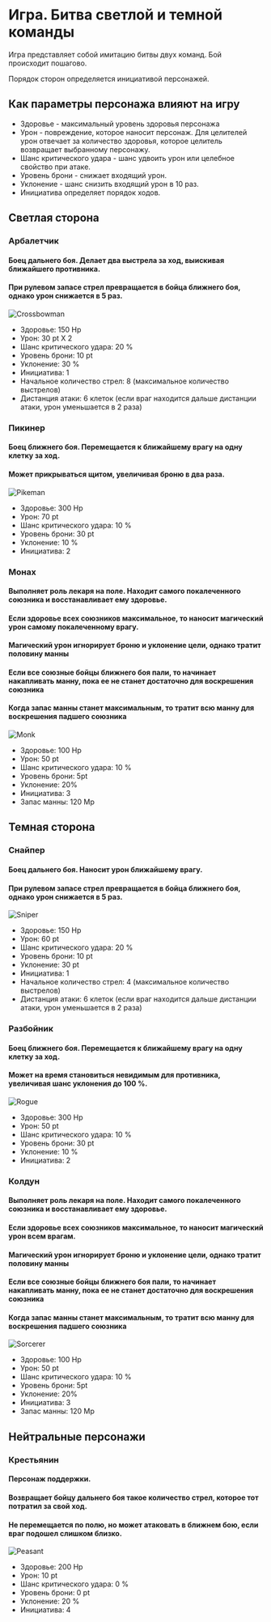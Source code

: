 # Игра. Битва светлой и темной команды

Игра представляет собой имитацию битвы двух команд. Бой происходит пошагово. 

Порядок сторон определяется инициативой персонажей.

## Как параметры персонажа влияют на игру

* Здоровье - максимальный уровень здоровья персонажа
* Урон - повреждение, которое наносит персонаж. Для целителей урон отвечает за количество здоровья, которое целитель возвращает выбранному персонажу.
* Шанс критического удара - шанс удвоить урон или целебное свойство при атаке.
* Уровень брони - снижает входящий урон.
* Уклонение - шанс снизить входящий урон в 10 раз.
* Инициатива определяет порядок ходов.

## Светлая сторона

### Арбалетчик

#### Боец дальнего боя. Делает два выстрела за ход, выискивая ближайшего противника. 
#### При рулевом запасе стрел превращается в бойца ближнего боя, однако урон снижается в 5 раз. 

![Crossbowman](./img/crossbowman.JPG)

* Здоровье: 150 Hp
* Урон: 30 pt X 2
* Шанс критического удара: 20 %
* Уровень брони: 10 pt
* Уклонение: 30 %
* Инициатива: 1 
* Начальное количество стрел: 8 (максимальное количество выстрелов)
* Дистанция атаки: 6 клеток (если враг находится дальше дистанции атаки, урон уменьшается в 2 раза)


### Пикинер

#### Боец ближнего боя. Перемещается к ближайшему врагу на одну клетку за ход.
#### Может прикрываться щитом, увеличивая броню в два раза.

![Pikeman](./img/pikeman.JPG)

* Здоровье: 300 Hp
* Урон: 70 pt
* Шанс критического удара: 10 %
* Уровень брони: 30 pt
* Уклонение: 10 %
* Инициатива: 2

### Монах
#### Выполняет роль лекаря на поле. Находит самого покалеченного союзника и восстанавливает ему здоровье.
#### Если здоровье всех союзников максимальное, то наносит магический урон самому покалеченному врагу.
#### Магический урон игнорирует броню и уклонение цели, однако тратит половину манны
#### Если все союзные бойцы ближнего боя пали, то начинает накапливать манну, пока ее не станет достаточно для воскрешения союзника
#### Когда запас манны станет максимальным, то тратит всю манну для воскрешения падшего союзника

![Monk](./img/monk.JPG)


* Здоровье: 100 Hp
* Урон: 50 pt
* Шанс критического удара: 10 % 
* Уровень брони: 5pt
* Уклонение: 20%
* Инициатива: 3
* Запас манны: 120 Mp

## Темная сторона

### Снайпер

#### Боец дальнего боя. Наносит урон ближайшему врагу.
#### При рулевом запасе стрел превращается в бойца ближнего боя, однако урон снижается в 5 раз.

![Sniper](./img/sniper.JPG)

* Здоровье: 150 Hp
* Урон: 60 pt
* Шанс критического удара: 20 %
* Уровень брони: 10 pt
* Уклонение: 30 pt
* Инициатива: 1
* Начальное количество стрел: 4 (максимальное количество выстрелов)
* Дистанция атаки: 6 клеток (если враг находится дальше дистанции атаки, урон уменьшается в 2 раза) 

### Разбойник

#### Боец ближнего боя. Перемещается к ближайшему врагу на одну клетку за ход.
#### Может на время становиться невидимым для противника, увеличивая шанс уклонения до 100 %.

![Rogue](./img/rogue.JPG)

* Здоровье: 300 Hp
* Урон: 50 pt
* Шанс критического удара: 10 %
* Уровень брони: 30 pt
* Уклонение: 10 %
* Инициатива: 2

### Колдун
#### Выполняет роль лекаря на поле. Находит самого покалеченного союзника и восстанавливает ему здоровье.
#### Если здоровье всех союзников максимальное, то наносит магический урон всем врагам.
#### Магический урон игнорирует броню и уклонение цели, однако тратит половину манны
#### Если все союзные бойцы ближнего боя пали, то начинает накапливать манну, пока ее не станет достаточно для воскрешения союзника
#### Когда запас манны станет максимальным, то тратит всю манну для воскрешения падшего союзника

![Sorcerer](./img/sorcerer.JPG)

* Здоровье: 100 Hp
* Урон: 50 pt
* Шанс критического удара: 10 %
* Уровень брони: 5pt
* Уклонение: 20%
* Инициатива: 3
* Запас манны: 120 Mp

## Нейтральные персонажи

### Крестьянин

#### Персонаж поддержки. 
#### Возвращает бойцу дальнего боя такое количество стрел, которое тот потратил за свой ход.
#### Не перемещается по полю, но может атаковать в ближнем бою, если враг подошел слишком близко.
![Peasant](./img/peastant.JPG)

* Здоровье: 200 Hp
* Урон: 10 pt
* Шанс критического удара: 0 %
* Уровень брони: 0 pt
* Уклонение: 20 %
* Инициатива: 4